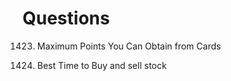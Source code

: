 # Questions

1423. Maximum Points You Can Obtain from Cards  
  
121. Best Time to Buy and sell stock  
  






